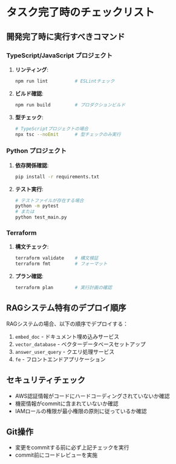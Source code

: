 # タスク完了時のチェックリスト

## 開発完了時に実行すべきコマンド

### TypeScript/JavaScript プロジェクト
1. **リンティング**:
   ```bash
   npm run lint          # ESLintチェック
   ```

2. **ビルド確認**:
   ```bash
   npm run build         # プロダクションビルド
   ```

3. **型チェック**:
   ```bash
   # TypeScriptプロジェクトの場合
   npx tsc --noEmit      # 型チェックのみ実行
   ```

### Python プロジェクト
1. **依存関係確認**:
   ```bash
   pip install -r requirements.txt
   ```

2. **テスト実行**:
   ```bash
   # テストファイルが存在する場合
   python -m pytest
   # または
   python test_main.py
   ```

### Terraform
1. **構文チェック**:
   ```bash
   terraform validate    # 構文検証
   terraform fmt         # フォーマット
   ```

2. **プラン確認**:
   ```bash
   terraform plan        # 実行計画の確認
   ```

## RAGシステム特有のデプロイ順序
RAGシステムの場合、以下の順序でデプロイする：
1. `embed_doc` - ドキュメント埋め込みサービス
2. `vector_database` - ベクターデータベースセットアップ
3. `answer_user_query` - クエリ処理サービス
4. `fe` - フロントエンドアプリケーション

## セキュリティチェック
- AWS認証情報がコードにハードコーディングされていないか確認
- 機密情報がcommitに含まれていないか確認
- IAMロールの権限が最小権限の原則に従っているか確認

## Git操作
- 変更をcommitする前に必ず上記チェックを実行
- commit前にコードレビューを実施